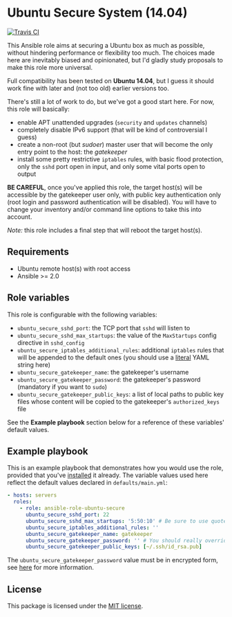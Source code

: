# Ubuntu Secure System (14.04)

[![Travis CI](https://img.shields.io/travis/rust-lang/rust.svg)](https://travis-ci.org/fabschurt/ansible-role-ubuntu-secure)

This Ansible role aims at securing a Ubuntu box as much as possible, without
hindering performance or flexibility too much. The choices made here are
inevitably biased and opinionated, but I'd gladly study proposals to make
this role more universal.

Full compatibility has been tested on **Ubuntu 14.04**, but I guess it should
work fine with later and (not too old) earlier versions too.

There's still a lot of work to do, but we've got a good start here. For now,
this role will basically:

* enable APT unattended upgrades (`security` and `updates` channels)
* completely disable IPv6 support (that will be kind of controversial I guess)
* create a non-root (but *sudoer*) master user that will become the only entry
  point to the host: the *gatekeeper*
* install some pretty restrictive `iptables` rules, with basic flood protection,
  only the `sshd` port open in input, and only some vital ports open to output

**BE CAREFUL**, once you've applied this role, the target host(s) will be accessible
by the gatekeeper user only, with public key authentication only (root login and
password authentication will be disabled). You will have to change your inventory
and/or command line options to take this into account.

*Note:* this role includes a final step that will reboot the target host(s).

## Requirements

* Ubuntu remote host(s) with root access
* Ansible >= 2.0

## Role variables

This role is configurable with the following variables:

* `ubuntu_secure_sshd_port`: the TCP port that `sshd` will listen to
* `ubuntu_secure_sshd_max_startups`: the value of the `MaxStartups` config
  directive in `sshd_config`
* `ubuntu_secure_iptables_additional_rules`: additional `iptables` rules that
  will be appended to the default ones (you should use a [literal](https://en.wikipedia.org/wiki/YAML#Block_literals)
  YAML string here)
* `ubuntu_secure_gatekeeper_name`: the gatekeeper's username
* `ubuntu_secure_gatekeeper_password`: the gatekeeper's password (mandatory if
  you want to `sudo`)
* `ubuntu_secure_gatekeeper_public_keys`: a list of local paths to public key
  files whose content will be copied to the gatekeeper's `authorized_keys` file

See the **Example playbook** section below for a reference of these variables'
default values.

## Example playbook

This is an example playbook that demonstrates how you would use the role, provided
that you've [installed](https://galaxy.ansible.com/intro#download) it already.
The variable values used here reflect the default values declared in `defaults/main.yml`:

```yaml
- hosts: servers
  roles:
    - role: ansible-role-ubuntu-secure
      ubuntu_secure_sshd_port: 22
      ubuntu_secure_sshd_max_startups: '5:50:10' # Be sure to use quotes here
      ubuntu_secure_iptables_additional_rules: ''
      ubuntu_secure_gatekeeper_name: gatekeeper
      ubuntu_secure_gatekeeper_password: '' # You should really override this one, otherwise you won't be able to sudo
      ubuntu_secure_gatekeeper_public_keys: [~/.ssh/id_rsa.pub]
```

The `ubuntu_secure_gatekeeper_password` value must be in encrypted form,
see [here](http://docs.ansible.com/ansible/faq.html#how-do-i-generate-crypted-passwords-for-the-user-module)
for more information.

## License

This package is licensed under the [MIT license](https://opensource.org/licenses/MIT).
